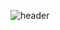 ![header](https://capsule-render.vercel.app/api?type=waving&color=gradient&animation=blink&height=300&section=header&text=Kyeom%20&fontSize=90)
